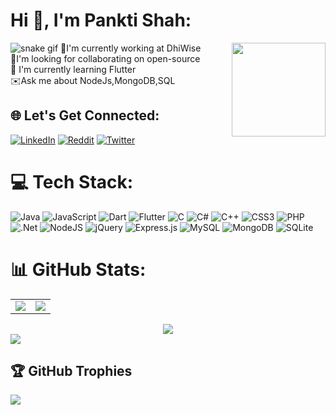 # Hi 👋, I'm Pankti Shah:
![snake gif](https://github.com/Pankti910/Pankti910/output/github-contribution-grid-snake.gif)
<image align="right" width="150" height="150" src="https://user-images.githubusercontent.com/47489894/190889614-1fc3a4da-58f6-4e5f-88ef-96e584af8dff.png"/>
:rocket:I'm currently working at DhiWise
<br>
:handshake:I'm looking for collaborating on open-source
<br>
:seedling:	I'm currently learning Flutter
<br>
:envelope:Ask me about NodeJs,MongoDB,SQL


## 🌐 Let's Get Connected:
[![LinkedIn](https://img.shields.io/badge/LinkedIn-%230077B5.svg?logo=linkedin&logoColor=white)](https://linkedin.com/in/pankti-shah-a85270170) [![Reddit](https://img.shields.io/badge/Reddit-%23FF4500.svg?logo=Reddit&logoColor=white)](https://reddit.com/user/DeCoder22) [![Twitter](https://img.shields.io/badge/Twitter-%231DA1F2.svg?logo=Twitter&logoColor=white)](https://twitter.com/ShahPankti2) 

# 💻 Tech Stack:
![Java](https://img.shields.io/badge/java-%23ED8B00.svg?style=for-the-badge&logo=java&logoColor=white) ![JavaScript](https://img.shields.io/badge/javascript-%23323330.svg?style=for-the-badge&logo=javascript&logoColor=%23F7DF1E) ![Dart](https://img.shields.io/badge/dart-%230175C2.svg?style=for-the-badge&logo=dart&logoColor=white) ![Flutter](https://img.shields.io/badge/Flutter-%2302569B.svg?style=for-the-badge&logo=Flutter&logoColor=white)
![C](https://img.shields.io/badge/c-%2300599C.svg?style=for-the-badge&logo=c&logoColor=white) ![C#](https://img.shields.io/badge/c%23-%23239120.svg?style=for-the-badge&logo=c-sharp&logoColor=white) ![C++](https://img.shields.io/badge/c++-%2300599C.svg?style=for-the-badge&logo=c%2B%2B&logoColor=white) ![CSS3](https://img.shields.io/badge/css3-%231572B6.svg?style=for-the-badge&logo=css3&logoColor=white) ![PHP](https://img.shields.io/badge/php-%23777BB4.svg?style=for-the-badge&logo=php&logoColor=white) ![.Net](https://img.shields.io/badge/.NET-5C2D91?style=for-the-badge&logo=.net&logoColor=white) ![NodeJS](https://img.shields.io/badge/node.js-6DA55F?style=for-the-badge&logo=node.js&logoColor=white) ![jQuery](https://img.shields.io/badge/jquery-%230769AD.svg?style=for-the-badge&logo=jquery&logoColor=white) ![Express.js](https://img.shields.io/badge/express.js-%23404d59.svg?style=for-the-badge&logo=express&logoColor=%2361DAFB) ![MySQL](https://img.shields.io/badge/mysql-%2300f.svg?style=for-the-badge&logo=mysql&logoColor=white) ![MongoDB](https://img.shields.io/badge/MongoDB-%234ea94b.svg?style=for-the-badge&logo=mongodb&logoColor=white) ![SQLite](https://img.shields.io/badge/sqlite-%2307405e.svg?style=for-the-badge&logo=sqlite&logoColor=white)
# 📊 GitHub Stats:


<table>
<tr>
<td>
<image style="max-width: 100%;" src="https://github-readme-stats.vercel.app/api?username=Pankti910&theme=merko&hide_border=false&include_all_commits=true&count_private=true&show_icons=true"/>
</td>

<td>
<image src="https://github-readme-streak-stats.herokuapp.com/?user=Pankti910&theme=merko&hide_border=false&show_icons=true"/>

</td>
</tr>
</table>
<div align="center">
<image  src="https://github-readme-stats.vercel.app/api/top-langs/?username=Pankti910&theme=merko&hide_border=false&include_all_commits=true&count_private=true"/>

</div>
<image src="https://activity-graph.herokuapp.com/graph?username=Pankti910&theme=merko&bg_color=fffff&hide_border=false&title_color=dfdfdf"/>


## 🏆 GitHub Trophies
![](https://github-profile-trophy.vercel.app/?username=Pankti910&theme=gruvbox&no-frame=false&no-bg=false&margin-w=120)

